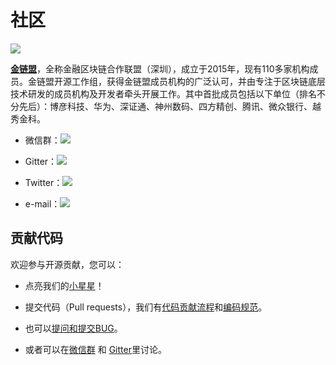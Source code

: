 # 社区

![](../images/others/FISCO_logo.png)

[**金链盟**](https://www.fisco.com.cn/)，全称金融区块链合作联盟（深圳），成立于2015年，现有110多家机构成员。金链盟开源工作组，获得金链盟成员机构的广泛认可，并由专注于区块链底层技术研发的成员机构及开发者牵头开展工作。其中首批成员包括以下单位（排名不分先后）：博彦科技、华为、深证通、神州数码、四方精创、腾讯、微众银行、越秀金科。

- 微信群：[![](https://img.shields.io/badge/style-Scan_QR_Code-green.svg?logo=wechat&longCache=false&style=social&label=Group)](https://github.com/FISCO-BCOS/LargeFiles/blob/master/images/FISCO-BCOS.jpeg) 


- Gitter：[![](https://img.shields.io/badge/style-on_gitter-green.svg?logo=gitter&longCache=false&style=social&label=Chat)](https://gitter.im/fisco-bcos/Lobby) 


- Twitter：[![](https://img.shields.io/twitter/url/http/shields.io.svg?style=social&label=Follow@FiscoBcos)](https://twitter.com/FiscoBcos)


- e-mail：[![](https://img.shields.io/twitter/url/http/shields.io.svg?logo=Gmail&style=social&label=service@fisco.com.cn)](mailto:service@fisco.com.cn)

## 贡献代码

欢迎参与开源贡献，您可以：

- 点亮我们的[小星星](https://github.com/FISCO-BCOS/FISCO-BCOS)！ 


- 提交代码（Pull requests），我们有<a href="https://github.com/FISCO-BCOS/FISCO-BCOS/blob/master/docs/CONTRIBUTING_CN.md">代码贡献流程</a>和<a href="https://github.com/FISCO-BCOS/FISCO-BCOS/blob/master/CODING_STYLE.md">编码规范</a>。


- 也可以[提问和提交BUG](https://github.com/FISCO-BCOS/FISCO-BCOS/issues)。


- 或者可以在[微信群](https://github.com/FISCO-BCOS/LargeFiles/blob/master/images/FISCO-BCOS.jpeg) 和 [Gitter](https://gitter.im/fisco-bcos/Lobby)里讨论。
